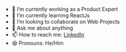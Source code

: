 - 🔭 I’m currently working as a Product Expert
- 🌱 I’m currently learning ReactJs
- 👯 I’m looking to collaborate on Web Projects
- 💬 Ask me about anything
- 📫 How to reach me: [LinkedIn](https://www.linkedin.com/in/afaqmnsr/)
- 😄 Pronouns: He/Him
